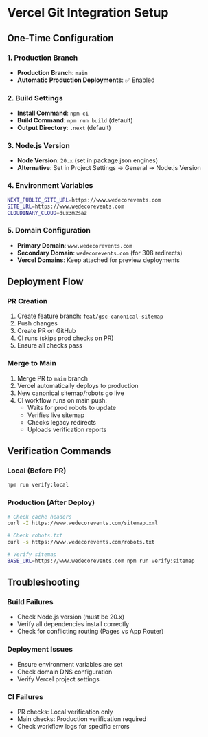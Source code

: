 # Vercel Git Integration Setup

## One-Time Configuration

### 1. Production Branch

- **Production Branch**: `main`
- **Automatic Production Deployments**: ✅ Enabled

### 2. Build Settings

- **Install Command**: `npm ci`
- **Build Command**: `npm run build` (default)
- **Output Directory**: `.next` (default)

### 3. Node.js Version

- **Node Version**: `20.x` (set in package.json engines)
- **Alternative**: Set in Project Settings → General → Node.js Version

### 4. Environment Variables

```bash
NEXT_PUBLIC_SITE_URL=https://www.wedecorevents.com
SITE_URL=https://www.wedecorevents.com
CLOUDINARY_CLOUD=dux3m2saz
```

### 5. Domain Configuration

- **Primary Domain**: `www.wedecorevents.com`
- **Secondary Domain**: `wedecorevents.com` (for 308 redirects)
- **Vercel Domains**: Keep attached for preview deployments

## Deployment Flow

### PR Creation

1. Create feature branch: `feat/gsc-canonical-sitemap`
2. Push changes
3. Create PR on GitHub
4. CI runs (skips prod checks on PR)
5. Ensure all checks pass

### Merge to Main

1. Merge PR to `main` branch
2. Vercel automatically deploys to production
3. New canonical sitemap/robots go live
4. CI workflow runs on main push:
   - Waits for prod robots to update
   - Verifies live sitemap
   - Checks legacy redirects
   - Uploads verification reports

## Verification Commands

### Local (Before PR)

```bash
npm run verify:local
```

### Production (After Deploy)

```bash
# Check cache headers
curl -I https://www.wedecorevents.com/sitemap.xml

# Check robots.txt
curl -s https://www.wedecorevents.com/robots.txt

# Verify sitemap
BASE_URL=https://www.wedecorevents.com npm run verify:sitemap
```

## Troubleshooting

### Build Failures

- Check Node.js version (must be 20.x)
- Verify all dependencies install correctly
- Check for conflicting routing (Pages vs App Router)

### Deployment Issues

- Ensure environment variables are set
- Check domain DNS configuration
- Verify Vercel project settings

### CI Failures

- PR checks: Local verification only
- Main checks: Production verification required
- Check workflow logs for specific errors
